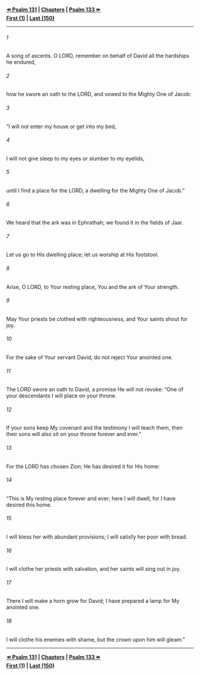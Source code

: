   
**[⏪ Psalm 131](./Psalm%20131.md) | [Chapters](./_index.md) | [Psalm 133 ⏩](./Psalm%20133.md)**  
**[First (1)](./Psalm%201.md) | [Last (150)](./Psalm%20150.md)**  
  
---  
  
###### 1  
A song of ascents. O LORD, remember on behalf of David all the hardships he endured,  
  
###### 2  
how he swore an oath to the LORD, and vowed to the Mighty One of Jacob:  
  
###### 3  
“I will not enter my house or get into my bed,  
  
###### 4  
I will not give sleep to my eyes or slumber to my eyelids,  
  
###### 5  
until I find a place for the LORD, a dwelling for the Mighty One of Jacob.”  
  
###### 6  
We heard that the ark was in Ephrathah; we found it in the fields of Jaar.  
  
###### 7  
Let us go to His dwelling place; let us worship at His footstool.  
  
###### 8  
Arise, O LORD, to Your resting place, You and the ark of Your strength.  
  
###### 9  
May Your priests be clothed with righteousness, and Your saints shout for joy.  
  
###### 10  
For the sake of Your servant David, do not reject Your anointed one.  
  
###### 11  
The LORD swore an oath to David, a promise He will not revoke: “One of your descendants I will place on your throne.  
  
###### 12  
If your sons keep My covenant and the testimony I will teach them, then their sons will also sit on your throne forever and ever.”  
  
###### 13  
For the LORD has chosen Zion; He has desired it for His home:  
  
###### 14  
“This is My resting place forever and ever; here I will dwell, for I have desired this home.  
  
###### 15  
I will bless her with abundant provisions; I will satisfy her poor with bread.  
  
###### 16  
I will clothe her priests with salvation, and her saints will sing out in joy.  
  
###### 17  
There I will make a horn grow for David; I have prepared a lamp for My anointed one.  
  
###### 18  
I will clothe his enemies with shame, but the crown upon him will gleam.”  
  
  
---  
  
**[⏪ Psalm 131](./Psalm%20131.md) | [Chapters](./_index.md) | [Psalm 133 ⏩](./Psalm%20133.md)**  
**[First (1)](./Psalm%201.md) | [Last (150)](./Psalm%20150.md)**  
  
